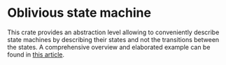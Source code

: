 # Oblivious state machine

This crate provides an abstraction level allowing to conveniently describe state machines
by describing their states and not the transitions between the states.
A comprehensive overview and elaborated example can be found in [this article](https://medium.com/p/b1c9c7a84e76).
